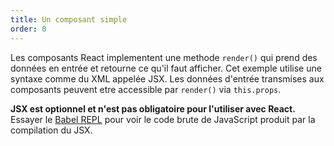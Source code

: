 ```yaml
---
title: Un composant simple
order: 0
---
```


Les composants React implementent une methode `render()` qui prend des données en entrée et retourne ce qu'il faut afficher. Cet exemple utilise une syntaxe comme du XML appelée JSX. Les données d'entrée transmises aux composants peuvent etre accessible par `render()` via `this.props`.

**JSX est optionnel et n'est pas obligatoire pour l'utiliser avec React.** Essayer le [Babel REPL](babel://es5-syntax-example) pour voir le code brute de JavaScript produit par la compilation du JSX.
